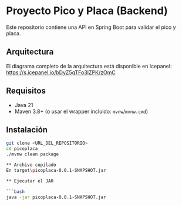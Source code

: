 # Proyecto Pico y Placa (Backend)

Este repositorio contiene una API en Spring Boot para validar el pico y placa.

## Arquitectura

El diagrama completo de la arquitectura está disponible en Icepanel:  
https://s.icepanel.io/bDyZ5qTFo3IZPK/zOmC

## Requisitos

- Java 21  
- Maven 3.8+ (o usar el wrapper incluido: `mvnw`/`mvnw.cmd`)

## Instalación

```bash
git clone <URL_DEL_REPOSITORIO>
cd picoplaca
./mvnw clean package

** Archivo copilado
En target\picoplaca-0.0.1-SNAPSHOT.jar

** Ejecutar el JAR

```bash
java -jar picoplaca-0.0.1-SNAPSHOT.jar

